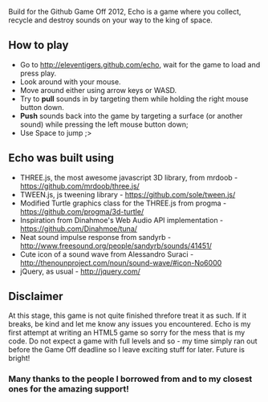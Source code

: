 Build for the Github Game Off 2012, Echo is a game where you collect, recycle and destroy sounds on your way to the king of space.

## How to play

* Go to http://eleventigers.github.com/echo, wait for the game to load and press play.
* Look around with your mouse.
* Move around either using arrow keys or WASD.
* Try to **pull** sounds in by targeting them while holding the right mouse button down.
* **Push** sounds back into the game by targeting a surface (or another sound) while pressing the left mouse button down;
* Use Space to jump ;>

## Echo was built using

* THREE.js, the most awesome javascript 3D library, from mrdoob - https://github.com/mrdoob/three.js/
* TWEEN.js, js tweening library - https://github.com/sole/tween.js/
* Modified Turtle graphics class for the THREE.js from progma - https://github.com/progma/3d-turtle/
* Inspiration from Dinahmoe's Web Audio API implementation - https://github.com/Dinahmoe/tuna/
* Neat sound impulse response from sandyrb - http://www.freesound.org/people/sandyrb/sounds/41451/
* Cute icon of a sound wave from Alessandro Suraci - http://thenounproject.com/noun/sound-wave/#icon-No6000
* jQuery, as usual - http://jquery.com/

## Disclaimer

At this stage, this game is not quite finished threfore treat it as such. If it breaks, be kind and let me know any issues you encountered. Echo is my first attempt at writing an HTML5 game so sorry for the mess that is my code. Do not expect a game with full levels and so - my time simply ran out before the Game Off deadline so I leave exciting stuff for later. Future is bright!


### Many thanks to the people I borrowed from and to my closest ones for the amazing support!



